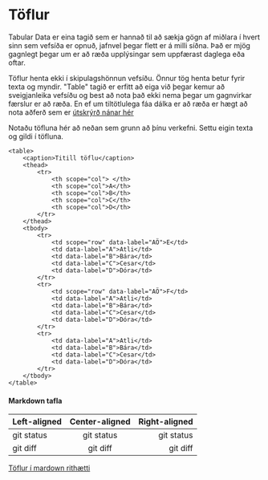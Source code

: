 # Töflur

Tabular Data <td> er eina tagið sem er hannað til að sækja gögn af miðlara í hvert sinn sem vefsíða er opnuð, jafnvel þegar flett er á milli síðna. Það er mjög gagnlegt þegar um er að ræða upplýsingar sem uppfærast daglega eða oftar.

Töflur henta ekki í skipulagshönnun vefsíðu. Önnur tög henta betur fyrir texta og myndir. 
"Table" tagið er erfitt að eiga við þegar kemur að sveigjanleika vefsíðu og best að nota það ekki nema þegar um gagnvirkar færslur er að ræða.  En ef um tiltötlulega fáa dálka er að ræða er hægt að nota aðferð sem er [útskrýrð nánar hér](https://allthingssmitty.com/2016/10/03/responsive-table-layout/)

Notaðu töfluna hér að neðan sem grunn að þínu verkefni. Settu eigin texta og gildi í töfluna. 

```
<table>
    <caption>Titill töflu</caption>
    <thead>
        <tr> 
            <th scope="col"> </th>
            <th scope="col">A</th>
            <th scope="col">B</th>
            <th scope="col">C</th>
            <th scope="col">D</th>
        </tr>
    </thead>
    <tbody>
        <tr>
            <td scope="row" data-label="AÖ">E</td>
            <td data-label="A">Atli</td>
            <td data-label="B">Bára</td>
            <td data-label="C">Cesar</td>
            <td data-label="D">Dóra</td>
        </tr>
        <tr>
            <td scope="row" data-label="AÖ">F</td>
            <td data-label="A">Atli</td>
            <td data-label="B">Bára</td>
            <td data-label="C">Cesar</td>
            <td data-label="D">Dóra</td>
        </tr>
        <tr>
            <td data-label="A">Atli</td>
            <td data-label="B">Bára</td>
            <td data-label="C">Cesar</td>
            <td data-label="D">Dóra</td>
        </tr>
    </tbody>
</table>	
```

#### Markdown tafla

| Left-aligned | Center-aligned | Right-aligned |
| :---         |     :---:      |          ---: |
| git status   | git status     | git status    |
| git diff     | git diff       | git diff      |

[Töflur í mardown rithætti](https://docs.github.com/en/github/writing-on-github/organizing-information-with-tables)
